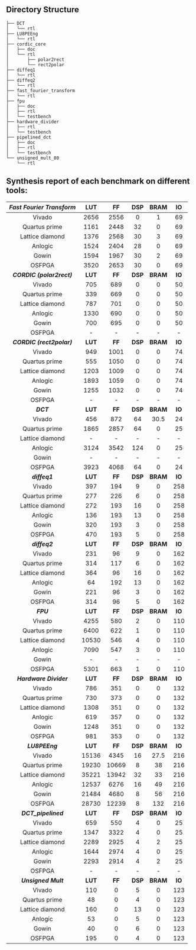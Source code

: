 ## Directory Structure


    ├── DCT
    │   └── rtl
    ├── LU8PEEng
    │   └── rtl
    ├── cordic_core
    │   ├── doc
    │   └── rtl
    │       ├── polar2rect
    │       └── rect2polar
    ├── diffeq1
    │   └── rtl
    ├── diffeq2
    │   └── rtl
    ├── fast_fourier_transform
    │   └── rtl
    ├── fpu
    │   ├── doc
    │   ├── rtl
    │   └── testbench
    ├── hardware_divider
    │   ├── rtl
    │   └── testbench
    ├── pipelined_dct
    │   ├── doc
    │   ├── rtl
    │   └── testbench
    └── unsigned_mult_80
        └── rtl

## Synthesis report of each benchmark on different tools:

|_Fast Fourier Transform_|LUT|FF|DSP|BRAM|IO|
|:---:|:---:|:---:|:---:|:---:|:---:|
|Vivado|2656|2556|0|1|69|
|Quartus prime|1161|2448|32|0|69|
|Lattice diamond|1376|2568|30|3|69|
|Anlogic|1524|2404|28|0|69|
|Gowin|1594|1967|30|2|69|
|OSFPGA|3520|2653|30|0|69|
|**_CORDIC (polar2rect)_**|**LUT**|**FF**|**DSP**|**BRAM**|**IO**|
|Vivado|705|689|0|0|50|
|Quartus prime|339|669|0|0|50|
|Lattice diamond|787|701|0|0|50|
|Anlogic|1330|690|0|0|50|
|Gowin|700|695|0|0|50|
|OSFPGA|-|-|-|-|-|
|**_CORDIC (rect2polar)_**|**LUT**|**FF**|**DSP**|**BRAM**|**IO**|
|Vivado|949|1001|0|0|74|
|Quartus prime|555|1050|0|0|74|
|Lattice diamond|1203|1009|0|0|74|
|Anlogic|1893|1059|0|0|74|
|Gowin|1255|1032|0|0|74|
|OSFPGA|-|-|-|-|-|
|**_DCT_**|**LUT**|**FF**|**DSP**|**BRAM**|**IO**|
|Vivado|456|872|64|30.5|24|
|Quartus prime|1865|2857|64|0|25|
|Lattice diamond|-|-|-|-|-|
|Anlogic|3124|3542|124|0|25|
|Gowin|-|-|-|-|-|
|OSFPGA|3923|4068|64|0|24|
|**_diffeq1_**|**LUT**|**FF**|**DSP**|**BRAM**|**IO**|
|Vivado|397|194|9|0|258|
|Quartus prime|277|226|6|0|258|
|Lattice diamond|272|193|16|0|258|
|Anlogic|136|193|13|0|258|
|Gowin|320|193|3|0|258|
|OSFPGA|470|193|5|0|258|
|**_diffeq2_**|**LUT**|**FF**|**DSP**|**BRAM**|**IO**|
|Vivado|231|96|9|0|162|
|Quartus prime|314|117|6|0|162|
|Lattice diamond|364|96|16|0|162|
|Anlogic|64|192|13|0|162|
|Gowin|221|96|3|0|162|
|OSFPGA|314|96|5|0|162|
|**_FPU_**|**LUT**|**FF**|**DSP**|**BRAM**|**IO**|
|Vivado|4255|580|2|0|110|
|Quartus prime|6400|622|1|0|110|
|Lattice diamond|10530|546|4|0|110|
|Anlogic|7090|547|3|0|110|
|Gowin|-|-|-|-|-|
|OSFPGA|5301|663|1|0|110|
|**_Hardware Divider_**|**LUT**|**FF**|**DSP**|**BRAM**|**IO**|
|Vivado|786|351|0|0|132|
|Quartus prime|730|373|0|0|132|
|Lattice diamond|1308|351|0|0|132|
|Anlogic|619|357|0|0|132|
|Gowin|1248|351|0|0|132|
|OSFPGA|981|353|0|0|132|
|**_LU8PEEng_**|**LUT**|**FF**|**DSP**|**BRAM**|**IO**|
|Vivado|15136|4345|16|27.5|216|
|Quartus prime|19230|10669|8|38|216|
|Lattice diamond|35221|13942|32|33|216|
|Anlogic|12537|6276|16|49|216|
|Gowin|21484|4680|8|56|216|
|OSFPGA|28730|12239|8|132|216|
|**_DCT_pipelined_**|**LUT**|**FF**|**DSP**|**BRAM**|**IO**|
|Vivado|659|550|4|0|25|
|Quartus prime|1347|3322|4|0|25|
|Lattice diamond|2289|2925|4|2|25|
|Anlogic|1644|2974|4|0|25|
|Gowin|2293|2914|4|2|25|
|OSFPGA|-|-|-|-|-|
|**_Unsigned Mult_**|**LUT**|**FF**|**DSP**|**BRAM**|**IO**|
|Vivado|110|0|5|0|123|
|Quartus prime|48|0|4|0|123|
|Lattice diamond|160|0|13|0|123|
|Anlogic|53|0|5|0|123|
|Gowin|40|0|6|0|123|
|OSFPGA|195|0|4|0|123|
